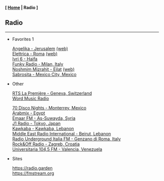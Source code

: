 <link href="../style.css" rel="stylesheet"></link>

**[ [Home](../index.html) | Radio ]**

## Radio

---

* Favorites 1

    [Angelika - Jerusalem](https://live.ecast.co.il:8024/stream) [(web)](https://radioangelika.com/)  
    [Elettrica - Roma](https://nr8.newradio.it/proxy/apselett?mp=/stream) [(web)](https://www.radioelettrica.it/)  
    [Ivri 6 - Haifa](https://streaming.radio.co/sa06221901/listen)  
    [Funky Radio - Milan, Italy](https://funkyradio.streamingmedia.it/audio.aac)  
    [Noshmim Mizrahit - Eilat](https://mzr.mediacast.co.il/mzradio) [(web)](https://mizrahit.fm/)  
    [Sabrosita - Mexico City, Mexico](https://18163.live.streamtheworld.com/XEPHAMAAC.aac)  

* Other

    [RTS La Première - Geneva, Switzerland](https://livestreaming-node-4.srg-ssr.ch/srgssr/la-1ere/mp3/128)  
    [Word Music Radio](https://radioserver.dk/wmr)  
    
    [70 Disco Nights - Monterrey, Mexico](https://panel.retrolandigital.com/listen/70s_disco_nights/listen)  
    [Arabmix - Egypt](http://stream.zeno.fm/na3vpvn10qruv.acc)  
    [Emaar FM - As-Suwayda, Syria](https://stream.zeno.fm/4luag56o066uv)  
    [J1 Radio - Tokyo, Japan](https://jenny.torontocast.com:2000/stream/J1HITS/)  
    [Kawkaba - Kawkaba, Lebanon](https://cad.casthost.ca/proxy/antoine/stream)  
    [Middle East Radio International - Beirut, Lebanon](https://listen.radioking.com/radio/343456/stream/392077)  
    [Radio Underground Italia FM - Genzano di Roma, Italy](https://nr14.newradio.it:8707/stream)  
    [Rock&Off Radio - Zagreb, Croatia](https://stream.player-jukebox.com/proxy/rockoff/stream)  
    [Universitaria 104,5 FM - Valencia, Venezuela](https://mp4.fm.uc.edu.ve:8443/fmuc.mp4)  

* Sites

    https://radio.garden  
    https://fmstream.org  

<!--
https://onlineradiobox.com/il/noshmim/?cs=il.noshmim  
https://www.listenlive.nl  
https://goldfm.fr/  
https://www.radio.fr/  
https://xfm.neocities.org/  

[Bulbul FM - Almaty, Kazakhstan](https://stream.laut.fm/radiobulbul/)  
[Live 101 FM - Greece](https://azuralive.streams.ovh/radio/8190/radio.mp3?1615372278)  
[LM Radio - Saquisilí, Ecuador](https://stream-173.zeno.fm/1mxqv90mq2zuv)  
[Radio Romance - Guayaquil, Ecuador](https://streamingecuador.com:9010/stream)  
[Sinfonola 90.3 FM - Cartago, Costa Rica](https://live.turadio.stream:7006/stream?type=http&nocache=82)  
[Son FM 102.0 - Guia de Isora, Spain](https://radio.serviciosderadio.com/listen/sonfmlasalsera/radio.aac)  
[Tocantins FM Brazil](https://s22.maxcast.com.br:8210/live)  

-->

<br/>


